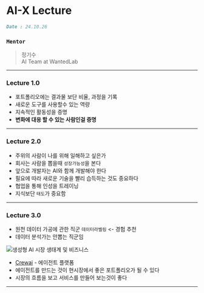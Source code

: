 # AI-X Lecture
```markdown
Date : 24.10.26
```

### ```Mentor```
> 정기수 <br />
> AI Team at WantedLab

---

### Lecture 1.0
+ 포트폴리오에는 결과물 보단 비율, 과정을 기록
+ 새로운 도구를 사용할수 있는 역량
+ 지속적인 활동성을 증명
+ **변화에 대응 할 수 있는 사람인걸 증명**

---

### Lecture 2.0
+ 주위의 사람이 나를 위해 일해하고 싶은가
+ 회사는 사람을 뽑을때 ```성장가능성```을 본다
+ 앞으로 개발자는 AI와 함께 개발해야 한다
+ 필요에 따라 새로운 기술을 빨리 습득하는 것도 중요하다
+ 협업을 통해 인성을 트레이닝
+ 지식보단 ```태도```가 중요함

---

### Lecture 3.0
+ 원천 데이터 가공에 관한 직군 ```데이터라벨링``` <- 경험 추천
+ 데이터 분석가는 안뽑는 직군임

![생성형 AI 시장 생태계 및 비즈니스](https://modulabs.co.kr/wp-content/uploads/2024/06/ecosystem-980x408.png)

+ [Crewai](https://www.crewai.com/) - 에이전트 플랫폼
+ 에이전트를 만드는 것이 현시장에서 좋은 포트폴리오가 될 수 있다
+ 시장의 흐름을 보고 서비스를 만들어 보는것이 좋다

---
